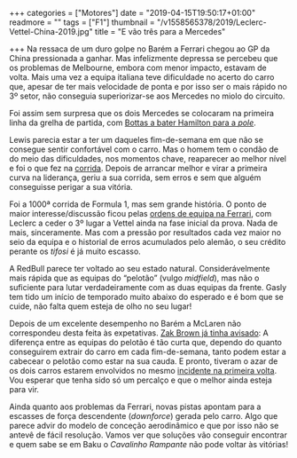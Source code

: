 +++
categories = ["Motores"]
date = "2019-04-15T19:50:17+01:00"
readmore = ""
tags = ["F1"]
thumbnail = "/v1558565378/2019/Leclerc-Vettel-China-2019.jpg"
title = "E vão três para a Mercedes"

+++
Na ressaca de um duro golpe no Barém a Ferrari chegou ao GP da China pressionada a ganhar. Mas infelizmente depressa se percebeu que os problemas de Melbourne, embora com menor impacto, estavam de volta. Mais uma vez a equipa italiana teve dificuldade no acerto do carro que, apesar de ter mais velocidade de ponta e por isso ser o mais rápido no 3º setor, não conseguia superiorizar-se aos Mercedes no miolo do circuito.

Foi assim sem surpresa que os dois Mercedes se colocaram na primeira linha da grelha de partida, com [Bottas a bater Hamilton para a _pole_](https://youtu.be/Ou3v8-ngN6Y).

Lewis parecia estar a ter um daqueles fim-de-semana em que não se consegue sentir confortável com o carro. Mas o homem tem o condão de do meio das dificuldades, nos momentos chave, reaparecer ao melhor nível e foi o que fez na [corrida](https://youtu.be/zKfmiAYiC-M). Depois de arrancar melhor e virar a primeira curva na liderança, geriu a sua corrida, sem erros e sem que alguém conseguisse perigar a sua vitória.

Foi a 1000ª corrida de Formula 1, mas sem grande história. O ponto de maior interesse/discussão ficou pelas [ordens de equipa na Ferrari](https://youtu.be/s7Z4rCt7dJM), com Leclerc a ceder o 3º lugar a Vettel ainda na fase inicial da prova. Nada de mais, sinceramente. Mas com a pressão por resultados cada vez maior no seio da equipa e o historial de erros acumulados pelo alemão, o seu crédito perante os _tifosi_ é já muito escasso.

A RedBull parece ter voltado ao seu estado natural. Considerávelmente mais rápida que as equipas do “pelotão” (vulgo _midfield_), mas não o suficiente para lutar verdadeiramente com as duas equipas da frente. Gasly tem tido um início de temporado muito abaixo do esperado e é bom que se cuide, não falta quem esteja de olho no seu lugar!

Depois de um excelente desempenho no Barém a McLaren não correspondeu desta feita às expetativas. [Zak Brown já tinha avisado](https://www.gpblog.com/en/news/34253/zak-brown-is-pleasantly-surprised-by-mclaren-s-performance.html): A diferença entre as equipas do pelotão é tão curta que, dependo do quanto conseguirem extrair do carro em cada fim-de-semana, tanto podem estar a cabecear o pelotão como estar na sua cauda. E pronto, tiveram o azar de os dois carros estarem envolvidos no mesmo [incidente na primeira volta](https://youtu.be/bkHUuWnnq9c). Vou esperar que tenha sido só um percalço e que o melhor ainda esteja para vir.

Ainda quanto aos problemas da Ferrari, novas pistas apontam para a escasses de força descendente (_downforce_) gerada pelo carro. Algo que parece advir do modelo de conceção aerodinâmico e que por isso não se antevê de fácil resolução. Vamos ver que soluções vão conseguir encontrar e quem sabe se em Baku o _Cavalinho Rampante_ não pode voltar às vitórias!